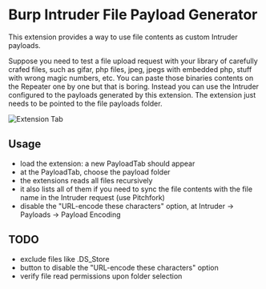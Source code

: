 Burp Intruder File Payload Generator
========
This extension provides a way to use file contents as custom Intruder payloads.

Suppose you need to test a file upload request with your library of carefully crafed files, such as gifar, php files, jpeg, jpegs with embedded php, stuff with wrong magic numbers, etc. You can paste those binaries contents on the Repeater one by one but that is boring.
Instead you can use the Intruder configured to the payloads generated by this extension. The extension just needs to be pointed to the file payloads folder.


![Extension Tab](https://cld.pt/dl/thumb/6d4778d0-76f1-4773-9b6f-3a52c1358f37/BurpIntruderFilePayload.png?size=xl&crop=false&format=png)


Usage
------
* load the extension: a new PayloadTab should appear
* at the PayloadTab, choose the payload folder
 * the extensions reads all files recursively
 * it also lists all of them if you need to sync the file contents with the file name in the Intruder request (use Pitchfork)
* disable the "URL-encode these characters" option, at Intruder -> Payloads -> Payload Encoding


TODO
------
* exclude files like .DS_Store
* button to disable the "URL-encode these characters" option
* verify file read permissions upon folder selection